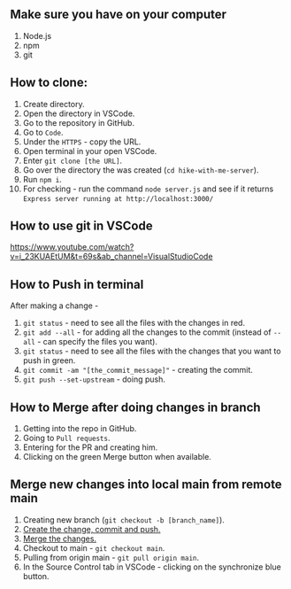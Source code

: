 ## Make sure you have on your computer
1. Node.js
2. npm
3. git

## How to clone:
1. Create directory.
2. Open the directory in VSCode.
3. Go to the repository in GitHub.
4. Go to `Code`.
5. Under the `HTTPS` - copy the URL.
6. Open terminal in your open VSCode.
7. Enter `git clone [the URL]`.
8. Go over the directory the was created (`cd hike-with-me-server`).
9. Run `npm i`.
10. For checking - run the command `node server.js` and see if it returns `Express server running at http://localhost:3000/`

## How to use git in VSCode
https://www.youtube.com/watch?v=i_23KUAEtUM&t=69s&ab_channel=VisualStudioCode

## How to Push in terminal
After making a change - 
1. `git status` - need to see all the files with the changes in red.
2. `git add --all` - for adding all the changes to the commit (instead of `--all` - can specify the files you want).
3. `git status` - need to see all the files with the changes that you want to push in green.
4. `git commit -am "[the_commit_message]"` - creating the commit.
5. `git push --set-upstream` - doing push.

## How to Merge after doing changes in branch
1. Getting into the repo in GitHub.
2. Going to `Pull requests`.
3. Entering for the PR and creating him.
4. Clicking on the green Merge button when available.

## Merge new changes into local main from remote main
1. Creating new branch (`git checkout -b [branch_name]`).
2. [Create the change, commit and push.](##how-to-push-in-terminal)
3. [Merge the changes.](##How-to-Merge-after-doing-changes-in-branch)
4. Checkout to main - `git checkout main`.
5. Pulling from origin main - `git pull origin main`.
6. In the Source Control tab in VSCode - clicking on the synchronize blue button.

